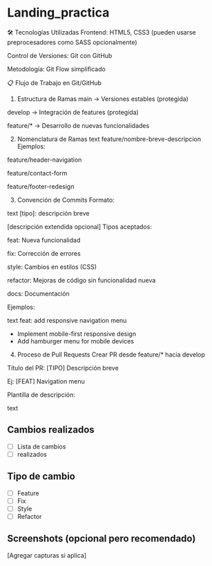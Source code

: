 # Landing_practica

🛠️ Tecnologías Utilizadas
Frontend: HTML5, CSS3 (pueden usarse preprocesadores como SASS opcionalmente)

Control de Versiones: Git con GitHub

Metodología: Git Flow simplificado

📋 Flujo de Trabajo en Git/GitHub
1. Estructura de Ramas
main → Versiones estables (protegida)

develop → Integración de features (protegida)

feature/* → Desarrollo de nuevas funcionalidades

2. Nomenclatura de Ramas
text
feature/nombre-breve-descripcion
Ejemplos:

feature/header-navigation

feature/contact-form

feature/footer-redesign

3. Convención de Commits
Formato:

text
[tipo]: descripción breve

[descripción extendida opcional]
Tipos aceptados:

feat: Nueva funcionalidad

fix: Corrección de errores

style: Cambios en estilos (CSS)

refactor: Mejoras de código sin funcionalidad nueva

docs: Documentación

Ejemplos:

text
feat: add responsive navigation menu

- Implement mobile-first responsive design
- Add hamburger menu for mobile devices
4. Proceso de Pull Requests
Crear PR desde feature/* hacia develop

Título del PR: [TIPO] Descripción breve

Ej: [FEAT] Navigation menu

Plantilla de descripción:

text
## Cambios realizados
- [ ] Lista de cambios
- [ ] realizados

## Tipo de cambio
- [ ] Feature
- [ ] Fix
- [ ] Style
- [ ] Refactor

## Screenshots (opcional pero recomendado)
[Agregar capturas si aplica]